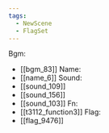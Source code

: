 ```yaml
---
tags:
  - NewScene
  - FlagSet
---
```

Bgm:
- [[bgm_83]]
Name:
- [[name_6]]
Sound:
- [[sound_109]]
- [[sound_156]]
- [[sound_103]]
Fn:
- [[t3112_function3]]
Flag:
- [[flag_9476]]
